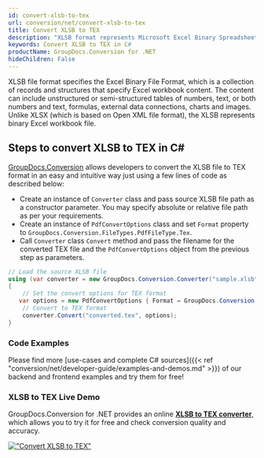 ```yaml
---
id: convert-xlsb-to-tex
url: conversion/net/convert-xlsb-to-tex
title: Convert XLSB to TEX
description: "XLSB format represents Microsoft Excel Binary Spreadsheet File with .xlsb extension. Learn how to convert XLSB to TEX file programmatically in C# language using GroupDocs.Conversion for .NET library."
keywords: Convert XLSB to TEX in C#
productName: GroupDocs.Conversion for .NET
hideChildren: False
---
```


XLSB file format specifies the Excel Binary File Format, which is a collection of records and structures that specify Excel workbook content. The content can include unstructured or semi-structured tables of numbers, text, or both numbers and text, formulas, external data connections, charts and images. Unlike XLSX (which is based on Open XML file format), the XLSB represents binary Excel workbook file.

## Steps to convert XLSB to TEX in C#

[GroupDocs.Conversion](https://products.groupdocs.com/conversion/net) allows developers to convert the XLSB file to TEX format in an easy and intuitive way just using a few lines of code as described below:

* Create an instance of `Converter` class and pass source XLSB file path as a constructor parameter. You may specify absolute or relative file path as per your requirements. 
* Create an instance of `PdfConvertOptions` class and set `Format` property to `GroupDocs.Conversion.FileTypes.PdfFileType.Tex`.
* Call `Converter` class `Convert` method and pass the filename for the converted TEX file and the `PdfConvertOptions` object from the previous step as parameters.

```csharp
// Load the source XLSB file
using (var converter = new GroupDocs.Conversion.Converter("sample.xlsb"))
{
    // Set the convert options for TEX format
   var options = new PdfConvertOptions { Format = GroupDocs.Conversion.FileTypes.PdfFileType.Tex };
    // Convert to TEX format
    converter.Convert("converted.tex", options);
}
```

### Code Examples

Please find more [use-cases and complete C# sources]({{< ref "conversion/net/developer-guide/examples-and-demos.md" >}}) of our backend and frontend examples and try them for free!

### XLSB to TEX Live Demo

GroupDocs.Conversion for .NET provides an online [**XLSB to TEX converter**](https://products.groupdocs.app/conversion/xlsb-to-tex), which allows you to try it for free and check conversion quality and accuracy.

[!["Convert XLSB to TEX"](conversion/net/images/convert-to-tex/convert-xlsb-to-tex.png)](https://products.groupdocs.app/conversion/xlsb-to-tex)